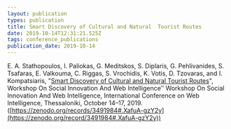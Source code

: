 ```yaml
---
layout: publication
types: publication
title: Smart Discovery of Cultural and Natural  Tourist Routes
date: 2019-10-14T12:31:21.525Z
tags: conference_publications
publication_date: 2019-10-14
---
```

E. A. Stathopoulos, I. Paliokas, G. Meditskos, S.  Diplaris, G. Pehlivanides, S. Tsafaras, E. Valkouma, C. Riggas, S. Vrochidis, K. Votis, D. Tzovaras,  and I. Kompatsiaris, "[Smart Discovery of Cultural and Natural Tourist Routes](https://dl.acm.org/doi/10.1145/3358695.3361105)", Workshop On Social Innovation And Web Intelligence’’ Workshop On Social Innovation And Web Intelligence, International Conference on Web Intelligence, Thessaloniki, October 14–17, 2019. ([https://zenodo.org/records/3491984#.XafuA-gzY2y](https://zenodo.org/record/3491984#.XafuA-gzY2y))